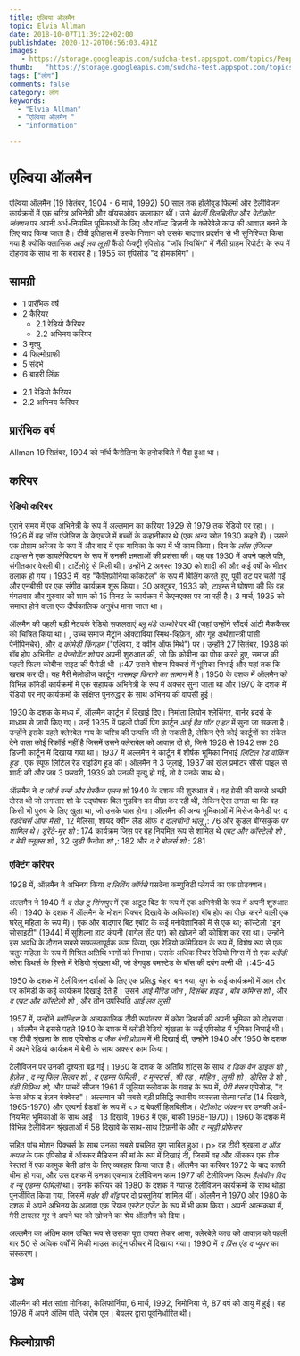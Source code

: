 ```yaml
---
title: एल्विया ऑलमैन 
topic: Elvia Allman
date: 2018-10-07T11:39:22+02:00
publishdate: 2020-12-20T06:56:03.491Z
images: 
   - https://storage.googleapis.com/sudcha-test.appspot.com/topics/People/elvia_allman/1.jpeg
thumb:   "https://storage.googleapis.com/sudcha-test.appspot.com/topics/People/elvia_allman/thumb.jpeg"
tags: ["लोग"]
comments: false
category: लोग
keywords: 
  - "Elvia Allman"
  - "एल्विया ऑलमैन "
  - "information"

---
```

<h1> एल्विया ऑलमैन </h1> <p> </p> <p> एल्विया ऑलमैन (19 सितंबर, 1904 - 6 मार्च, 1992) 50 साल तक हॉलीवुड फिल्मों और टेलीविजन कार्यक्रमों में एक चरित्र अभिनेत्री और वॉयसओवर कलाकार थीं। उसे <i> बेवर्ली हिलबिलीज़ </i> और <i> पेटीकोट जंक्शन </i> पर अपनी अर्ध-नियमित भूमिकाओं के लिए और वॉल्ट डिज़नी के क्लेरेबेले काउ की आवाज़ बनने के लिए याद किया जाता है। टीवी इतिहास में उसके निशान को उसके यादगार प्रदर्शन से भी सुनिश्चित किया गया है क्योंकि क्लासिक <i> आई लव लूसी </i> कैंडी फैक्ट्री एपिसोड "जॉब स्विचिंग" में नैंसी ग्राहम रिपोर्टर के रूप में दोहराव के साथ ना के बराबर है। 1955 का एपिसोड "द होमकमिंग"। </p> <h2> सामग्री </h2> <ul> <li> 1 प्रारंभिक वर्ष </li> <li> 2 कैरियर <ul> <li> 2.1 रेडियो कैरियर </li > <li> 2.2 अभिनय करियर </li> </ul> </li> <li> 3 मृत्यु </li> <li> 4 फिल्मोग्राफी </li> <li> 5 संदर्भ </li> <li> 6 बाहरी लिंक </li> </ul> <ul> <li> 2.1 रेडियो कैरियर </li> <li> 2.2 अभिनय कैरियर </li> </ul> <h2> प्रारंभिक वर्ष </h2> <p> Allman 19 सितंबर, 1904 को नॉर्थ कैरोलिना के हनोकविले में पैदा हुआ था। </p> <h2> करियर </h2> <h3> रेडियो करियर </h3> <p> पुराने समय में एक अभिनेत्री के रूप में अल्लमान का करियर 1929 से 1979 तक रेडियो पर रहा। । 1926 में वह लॉस एंजेलिस के केएचजे में बच्चों के कहानीकार थे (एक अन्य स्रोत 1930 कहते हैं)। उसने एक प्रोग्राम अरेंजर के रूप में और बाद में एक गायिका के रूप में भी काम किया। दिन के <i> लॉस एंजिल्स टाइम्स </i> ने एक डायलेक्टियन के रूप में उनकी क्षमताओं की प्रशंसा की। यह वह 1930 में अपने पहले पति, संगीतकार वेस्ली बी। टार्टेलोट्टे से मिली थी। उन्होंने 2 अगस्त 1930 को शादी की और कई वर्षों के भीतर तलाक हो गया। 1933 में, वह "कैलिफ़ोर्निया कॉकटेल" के रूप में बिलिंग करते हुए, पूर्वी तट पर चली गईं और एनबीसी पर एक संगीत कार्यक्रम शुरू किया। 30 अक्टूबर, 1933 को, <i> टाइम्स </i> ने घोषणा की कि वह मंगलवार और गुरुवार की शाम को 15 मिनट के कार्यक्रम में केएनएक्स पर जा रही है। 3 मार्च, 1935 को समाप्त होने वाला एक दीर्घकालिक अनुबंध माना जाता था। </p> <p> ऑलमैन की पहली बड़ी नेटवर्क रेडियो सफलताएं <i> ब्लू मंडे जाम्बोरे </i> पर थीं (जहां उन्होंने सौंदर्य आंटी मैककैसर को चित्रित किया था। , उच्च समाज मैट्रॉन ओक्टाविया स्मिथ-व्हिफ़ेन, और गृह अर्थशास्त्री पांसी पेनीपिनचेर), और <i> द कोमेडी किंगडम </i> ("एल्विया, द क्वीन ऑफ मिर्थ") पर। उन्होंने 27 सितंबर, 1938 को बॉब होप अभिनीत <i> द पेप्सोडेंट शो </i> पर अपनी शुरुआत की, जो कि कोबीना का पीछा करते हुए, समाज की पहली फिल्म कोबीना राइट की पैरोडी थी ।:47 उसने मोशन पिक्चर्स में भूमिका निभाई और यहां तक ​​कि खराब कर दी। यह मैरी मेलोडीज कार्टून <i> नासमझ किराने का सामान </i> में है। 1950 के दशक में ऑलमैन को विभिन्न कॉमेडी कार्यक्रमों में एक सहायक अभिनेत्री के रूप में अक्सर सुना जाता था और 1970 के दशक में रेडियो पर नए कार्यक्रमों के संक्षिप्त पुनरुद्धार के साथ अभिनय की वापसी हुई। </p> <p> 1930 के दशक के मध्य में, ऑलमैन कार्टून में दिखाई दिए। निर्माता लियोन श्लेसिंगर, वार्नर ब्रदर्स के माध्यम से जारी किए गए। उन्हें 1935 में पहली पोर्की पिग कार्टून <i> आई हैव गॉट ए हट </i> में सुना जा सकता है। उन्होंने इसके पहले क्लेरबेल गाय के चरित्र की उत्पत्ति की हो सकती है, लेकिन ऐसे कोई कार्टूनों का संकेत देने वाला कोई रिकॉर्ड नहीं है जिसमें उसने क्लेराबेल को आवाज़ दी हो, जिसे 1928 से 1942 तक 28 डिज्नी कार्टून में दिखाया गया था। 1937 में अल्लमैन ने कार्टून में शीर्षक भूमिका निभाई <i> लिटिल रेड वॉकिंग हूड </i>, एक स्पूफ लिटिल रेड राइडिंग हूड की। ऑलमैन ने 3 जुलाई, 1937 को खेल प्रमोटर सीसी पाइल से शादी की और जब 3 फरवरी, 1939 को उनकी मृत्यु हो गई, तो वे उनके साथ थे। </p> <p> ऑलमैन ने <i> द जॉर्ज बर्न्स और ग्रेस्कैन एलन शो </i > 1940 के दशक की शुरुआत में। वह ग्रेसी की सबसे अच्छी दोस्त थी जो लगातार शो के उद्घोषक बिल गुडविन का पीछा कर रही थी, लेकिन ऐसा लगता था कि वह किसी भी पुरुष के लिए खुला था, जो उसके पास होगा। ऑलमैन की अन्य भूमिकाओं में मिसेज कैनेडी पर <i> द एडवेंचर्स ऑफ मैसी </i>, 12 मेलिसा, शायद क्वीन लैंड ऑफ <i> द दालचीनी भालू </i>,: 76 और कुडल बोंग्सकुक <i> पर शामिल थे। डूरेंटे-मूर शो </i>: 174 कार्यक्रम जिस पर वह नियमित रूप से शामिल थे <i> एबट और कॉस्टेलो शो </i>, <i> द बेबी स्नूक्स शो </i>, 32 <i> जुडी कैनोवा शो </i>,: 182 और <i> द रे बोलर्स शो </i>: 281 </p> <h3> एक्टिंग करियर </h3> <p> 1928 में, ऑलमैन ने अभिनय किया <i> द लिविंग कॉर्पसे </i> पसदेना कम्युनिटी प्लेयर्स का एक प्रोडक्शन। </p> <p> अल्लमैन ने 1940 में <i> द रोड टू सिंगापुर </i> में एक अटूट बिट के रूप में एक अभिनेत्री के रूप में अपनी शुरुआत की। 1940 के दशक में ऑलमैन के मोशन पिक्चर दिखावे के अधिकांश) बॉब होप का पीछा करने वाली एक घरेलू महिला के रूप में)। एक और यादगार बिट एबॉट के कई मनोवैज्ञानिकों में से एक था; कॉस्टेलो "इन सोसाइटी" (1944) में सुशिल्ना हाट कंपनी (बागेल सेंट पर) को खोजने की कोशिश कर रहा था। उन्होंने इस अवधि के दौरान सबसे सफलतापूर्वक काम किया, एक रेडियो कॉमेडियन के रूप में, विशेष रूप से एक चतुर महिला के रूप में मिश्रित अतिथि भागों को निभाया। उसके अधिक स्थिर रेडियो गिग्स में से एक <i> ब्लोंडी </i> कोरा डिथर्स के हिस्से में रेडियो श्रृंखला थी, जो डेगवुड बमस्टेड के बॉस की दबंग पत्नी थी ।:45-45 </p> 1950 के दशक में टेलीविज़न दर्शकों के लिए एक प्रसिद्ध चेहरा बन गया, युग के कई कार्यक्रमों में आम तौर पर कॉमेडी के कई कार्यक्रम दिखाई देते हैं। उसने <i> आई मैरिड जोन </i>, <i> दिसंबर ब्राइड </i>, <i> बॉब कमिंग्स शो </i>, और <i> द एबट और कॉस्टेलो शो </i पर कई प्रस्तुतियां दीं। >, और तीन उपस्थिति <i> आई लव लूसी </i> </p> <p> 1957 में, उन्होंने <i> ब्लॉन्डिस </i> के अल्पकालिक टीवी रूपांतरण में कोरा डिथर्स की अपनी भूमिका को दोहराया। । ऑलमैन ने इससे पहले 1940 के दशक में ब्लोंडी रेडियो श्रृंखला के कई एपिसोड में भूमिका निभाई थी। वह टीवी श्रृंखला के सात एपिसोड <i> द जैक बेनी प्रोग्राम </i> में भी दिखाई दीं, उन्होंने 1940 और 1950 के दशक में अपने रेडियो कार्यक्रम में बेनी के साथ अक्सर काम किया। </p> <p> टेलीविजन पर उनकी दृश्यता बढ़ गई। 1960 के दशक के अतिथि शॉट्स के साथ <i> द डिक वैन डाइक शो </i>, <i> हेज़ेल </i>, <i> द न्यू फिल सिल्वर शो </i>, <i> द एडम्स फैमिली </i >, <i> द मुन्स्टर्स </i>, <i> श्री एड </i>, <i> मोहित </i>, <i> लुसी शो </i>, <i> डोरिस डे शो </i>, <i> एंडी ग्रिफ़िथ शो, </i> और पांचवें सीजन 1961 में जूलिया स्लोवाक के गवाह के रूप में, <i> पेरी मेसन </i> एपिसोड, "द केस ऑफ द ब्रेज़न बेक्वेस्ट"। अल्लमान की सबसे बड़ी प्रसिद्धि स्थानीय व्यस्तता सेल्मा प्लॉट (14 दिखावे, 1965-1970) और एल्वर्ना ब्रैडशॉ के रूप में <> द बेवर्ली हिलबिलीज </i> (<i> पेटीकोट जंक्शन </i> पर उनकी अर्ध-नियमित भूमिकाओं के साथ आई। 13 दिखावे, 1963 में एक, बाकी 1968-1970)। 1960 के दशक में विभिन्न टेलीविजन श्रृंखलाओं में 58 दिखावे के साथ-साथ टिफ़नी के </i> और <i> द न्यूट्टी प्रोफेसर </i> </p> सहित पांच मोशन पिक्चर्स के साथ उनका सबसे प्रचलित युग साबित हुआ। p> वह टीवी श्रृंखला <i> द ऑड कपल </i> के एक एपिसोड में ऑस्कर मैडिसन की मां के रूप में दिखाई दी, जिसमें वह और ऑस्कर एक ग्रीक रेस्तरां में एक कामुक बेली डांस के लिए व्यवहार किया जाता है। ऑलमैन का करियर 1972 के बाद काफी धीमा हो गया, और उस दशक में उनका एकमात्र टेलीविजन काम 1977 की टेलीविजन फिल्म <i> हैलोवीन विद द न्यू एडम्स फैमिली </i> था। उनके करियर को 1980 के दशक में ग्यारह टेलीविजन कार्यक्रमों के साथ थोड़ा पुनर्जीवित किया गया, जिसमें <i> मर्डर शी वॉट्ट </i> पर दो प्रस्तुतियां शामिल थीं। ऑलमैन ने 1970 और 1980 के दशक में अपने अभिनय के अलावा एक रियल एस्टेट एजेंट के रूप में भी काम किया। अपनी आत्मकथा में, मैरी टायलर मूर ने अपने घर को खोजने का श्रेय ऑलमैन को दिया। </p> <p> अल्लमैन का अंतिम काम उचित रूप से उसका पूरा दायरा लेकर आया, क्लेरबेले काउ की आवाज़ को पहली बार 50 से अधिक वर्षों में मिकी माउस कार्टून फीचर में दिखाया गया। 1990 में <i> द प्रिंस एंड द प्यूपर </i> का संस्करण। </p> <h2> डेथ </h2> <p> ऑलमैन की मौत सांता मोनिका, कैलिफोर्निया, 6 मार्च, 1992, निमोनिया से, 87 वर्ष की आयु में हुई। वह 1978 में अपने अंतिम पति, जेरोम एल। बेयलर द्वारा पूर्वनिर्धारित थी। </p> <h2> फिल्मोग्राफी </h2> 